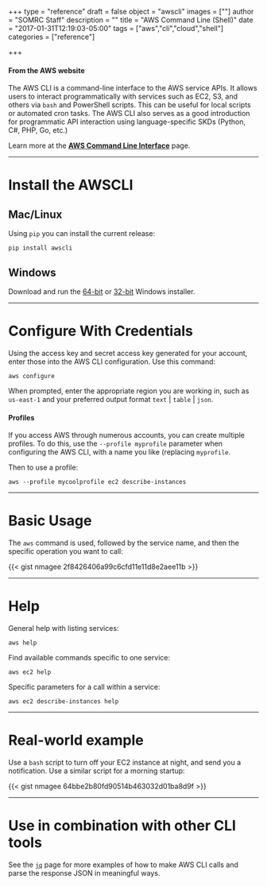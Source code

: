 +++
type = "reference"
draft = false
object = "awscli"
images = [""]
author = "SOMRC Staff"
description = ""
title = "AWS Command Line (Shell)"
date = "2017-01-31T12:19:03-05:00"
tags = ["aws","cli","cloud","shell"]
categories = ["reference"]

+++

<div class="bd-callout bd-callout-warning">
<h4>From the AWS website</h4>
<p>The AWS CLI is a command-line interface to the AWS service APIs. It allows users to interact programmatically with services such as EC2, S3, and others via <code>bash</code> and PowerShell scripts. 
This can be useful for local scripts or automated cron tasks. The AWS CLI also serves as a good introduction for programmatic API interaction using language-specific SKDs (Python, C#, PHP, Go, etc.)</p>

<p>Learn more at the <a href="https://aws.amazon.com/cli/" target="_new"><b>AWS Command Line Interface</b></a> page.</p>
</div>


- - - 

# Install the AWSCLI


## Mac/Linux

Using `pip` you can install the current release:

```pip install awscli```


## Windows

Download and run the <a href="https://s3.amazonaws.com/aws-cli/AWSCLI64.msi">64-bit</a> or <a href="https://s3.amazonaws.com/aws-cli/AWSCLI32.msi">32-bit</a> Windows installer.

- - -

# Configure With Credentials

Using the access key and secret access key generated for your account, enter those into the AWS CLI configuration. Use this command:

```aws configure```

When prompted, enter the appropriate region you are working in, such as `us-east-1` and your preferred output format `text` | `table` | `json`.

<div class="bd-callout bd-callout-warning">
  <h4>Profiles</h4>
  <p>If you access AWS through numerous accounts, you can create multiple profiles. To do this, use the <code>--profile myprofile</code> parameter when configuring the AWS CLI, with a name you like (replacing <code>myprofile</code>.</p>
  <p>Then to use a profile:</p>
  <code>aws --profile mycoolprofile ec2 describe-instances</code>
</div>

- - -

# Basic Usage

The `aws` command is used, followed by the service name, and then the specific operation you want to call:

{{< gist nmagee 2f8426406a99c6cfd11e11d8e2aee11b >}}

- - -

# Help

General help with listing services:

```aws help```

Find available commands specific to one service:

```aws ec2 help```

Specific parameters for a call within a service:

```aws ec2 describe-instances help```

- - - 

# Real-world example

Use a `bash` script to turn off your EC2 instance at night, and send you a notification. Use a similar script for a morning startup:

{{< gist nmagee 64bbe2b80fd90514b463032d01ba8d9f >}}

- - -

# Use in combination with other CLI tools

See the [`jq`](https://somrc.virginia.edu/userinfo/reference/jq/#real-world-examples) page for more examples of how to make AWS CLI calls and parse the response JSON in meaningful ways.
